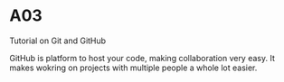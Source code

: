 # A03
Tutorial on Git and GitHub

GitHub is platform to host your code, making collaboration very easy.  It makes wokring on projects with multiple people a whole lot easier.
